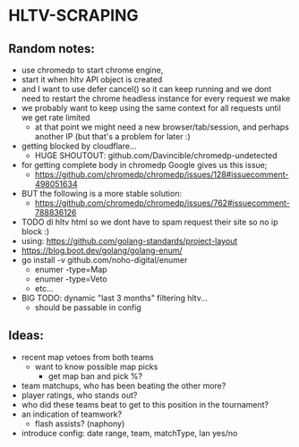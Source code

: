 # HLTV-SCRAPING

## Random notes:
- use chromedp to start chrome engine,
- start it when hltv API object is created
- and I want to use defer cancel() so it can keep running and 
  we dont need to restart the chrome headless instance for every request we make
- we probably want to keep using the same context for all requests until we get rate limited
    - at that point we might need a new browser/tab/session, and perhaps another IP (but that's a problem for later :)
- getting blocked by cloudflare...
    - HUGE SHOUTOUT: github.com/Davincible/chromedp-undetected
- for getting complete body in chromedp Google gives us this issue;
    - https://github.com/chromedp/chromedp/issues/128#issuecomment-498051634
- BUT the following is a more stable solution:
    - https://github.com/chromedp/chromedp/issues/762#issuecomment-788836126
- TODO dl hltv html so we dont have to spam request their site so no ip block :)
- using: https://github.com/golang-standards/project-layout
- https://blog.boot.dev/golang/golang-enum/
- go install -v github.com/noho-digital/enumer
    - enumer -type=Map
    - enumer -type=Veto
    - etc...
- BIG TODO: dynamic "last 3 months" filtering hltv...
    - should be passable in config

## Ideas:
- recent map vetoes from both teams
  - want to know possible map picks
    - get map ban and pick %?
- team matchups, who has been beating the other more?
- player ratings, who stands out?
- who did these teams beat to get to this position in the tournament?
- an indication of teamwork?
  - flash assists? (naphony)
- introduce config: date range, team, matchType, lan yes/no
